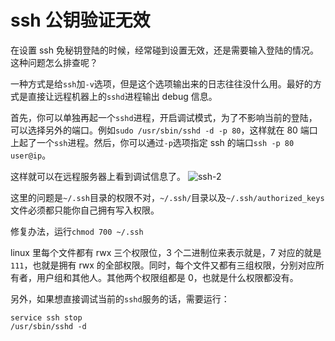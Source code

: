 <!--
{
   'title': 'ssh 公钥验证无效',
   'desc': 'ssh 公钥验证无效',
   'author': 'Kenvi Zhu',
   'published: true
}
-->
# ssh 公钥验证无效

在设置 ssh 免秘钥登陆的时候，经常碰到设置无效，还是需要输入登陆的情况。这种问题怎么排查呢？

一种方式是给`ssh`加`-v`选项，但是这个选项输出来的日志往往没什么用。最好的方式是直接让远程机器上的`sshd`进程输出 debug 信息。

首先，你可以单独再起一个`sshd`进程，开启调试模式，为了不影响当前的登陆，可以选择另外的端口。例如`sudo /usr/sbin/sshd -d -p 80`，这样就在 80 端口上起了一个`ssh`进程。然后，你可以通过`-p`选项指定 ssh 的端口`ssh -p 80 user@ip`。

这样就可以在远程服务器上看到调试信息了。
![ssh-2](http://image.itluobo.com/ssh-2.png-itluobo)

这里的问题是`~/.ssh`目录的权限不对，`~/.ssh/`目录以及`~/.ssh/authorized_keys`文件必须都只能你自己拥有写入权限。

修复办法，运行`chmod 700 ~/.ssh`

linux 里每个文件都有 rwx 三个权限位，3 个二进制位来表示就是，7 对应的就是`111`，也就是拥有 rwx 的全部权限。同时，每个文件又都有三组权限，分别对应所有者，用户组和其他人。其他两个权限组都是 0，也就是什么权限都没有。

另外，如果想直接调试当前的`sshd`服务的话，需要运行：
```shell
service ssh stop
/usr/sbin/sshd -d
```

